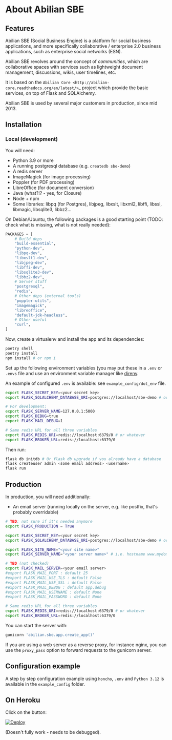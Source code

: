 # About Abilian SBE

## Features

Abilian SBE (Social Business Engine) is a platform for social business applications, and more specifically collaborative / enterprise 2.0 business applications, such as enterprise social networks (ESN).

Abilian SBE revolves around the concept of *communities*, which are collaborative spaces with services such as lightweight document management, discussions, wikis, user timelines, etc.

It is based on the `Abilian Core <http://abilian-core.readthedocs.org/en/latest/>`_ project which provide the basic services, on top of Flask and SQLAlchemy.

Abilian SBE is used by several major customers in production, since mid 2013.


## Installation

### Local (development)

You will need:

- Python 3.9 or more
- A running postgresql database (e.g. `createdb sbe-demo`)
- A redis server
- ImageMagick (for image processing)
- Poppler (for PDF processing)
- LibreOffice (for document conversion)
- Java (what?!? - yes, for Closure)
- Node + npm
- Some libraries: libpq (for Postgres), libjpeg, libxslt, libxml2, libffi, libssl, libmagic, libsqlite3, libbz2...

On Debian/Ubuntu, the following packages is a good starting point (TODO: check what is missing, what is not really needed):

```python
PACKAGES = [
    # Build deps
    "build-essential",
    "python-dev",
    "libpq-dev",
    "libxslt1-dev",
    "libjpeg-dev",
    "libffi-dev",
    "libsqlite3-dev",
    "libbz2-dev",
    # Server stuff
    "postgresql",
    "redis",
    # Other deps (external tools)
    "poppler-utils",
    "imagemagick",
    "libreoffice",
    "default-jdk-headless",
    # Other useful
    "curl",
]
```

Now, create a virtualenv and install the app and its dependencies:

```bash
poetry shell
poetry install
npm install # or npm i
```

Set up the following environment variables (you may put these in a `.env` or `.envs` file and use an environment variable manager like [direnv](https://direnv.net/).

An example of configured `.env` is available: see `example_config/dot_env` file.

```bash
export FLASK_SECRET_KEY=<your secret key>
export FLASK_SQLALCHEMY_DATABASE_URI=postgres://localhost/sbe-demo # or whatever

# For development:
export FLASK_SERVER_NAME=127.0.0.1:5000
export FLASK_DEBUG=true
export FLASK_MAIL_DEBUG=1

# Same redis URL for all three variables
export FLASK_REDIS_URI=redis://localhost:6379/0 # or whatever
export FLASK_BROKER_URL=redis://localhost:6379/0
```


Then run:

```bash
flask db initdb # Or flask db upgrade if you already have a database
flask createuser admin <some email address> <username>
flask run
```


## Production

In production, you will need additionally:

- An email server (running locally on the server, e.g. like postfix, that's probably overridable)

```bash
# TBD: not sure if it's needed anymore
export FLASK_PRODUCTION = True

export FLASK_SECRET_KEY=<your secret key>
export FLASK_SQLALCHEMY_DATABASE_URI=postgres://localhost/sbe-demo # or whatever

export FLASK_SITE_NAME="<your site name>"
export FLASK_SERVER_NAME="<your server name>" # i.e. hostname www.mydomain.com...

# TBD (not checked)
export FLASK_MAIL_SERVER=<your email server>
#export FLASK_MAIL_PORT : default 25
#export FLASK_MAIL_USE_TLS : default False
#export FLASK_MAIL_USE_SSL : default False
#export FLASK_MAIL_DEBUG : default app.debug
#export FLASK_MAIL_USERNAME : default None
#export FLASK_MAIL_PASSWORD : default None

# Same redis URL for all three variables
export FLASK_REDIS_URI=redis://localhost:6379/0 # or whatever
export FLASK_BROKER_URL=redis://localhost:6379/0
```

You can start the server with:

```bash
gunicorn 'abilian.sbe.app.create_app()'
```

If you are using a web server as a reverse proxy, for instance nginx, you can use the `proxy_pass` option to forward requests to the gunicorn server.

## Configuration example

A step by step configuration example using `honcho`, `.env` and `Python 3.12` is available in the `example_config` folder.

## On Heroku

Click on the button:

[![Deploy](https://www.herokucdn.com/deploy/button.svg)](https://heroku.com/deploy?template=https://github.com/abilian/abilian-sbe-monorepo)

(Doesn't fully work - needs to be debugged).
